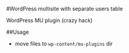 #WordPress multisite with separate users table

WordPress MU plugin (crazy hack)

##Usage
* move files to `wp-content/mu-plugins` dir